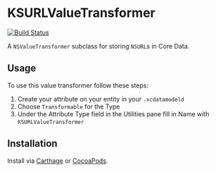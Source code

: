 # KSURLValueTransformer

[![Build Status](https://travis-ci.org/Keithbsmiley/KSURLValueTransformer.svg?branch=master)](https://travis-ci.org/Keithbsmiley/KSURLValueTransformer)

A `NSValueTransformer` subclass for storing `NSURL`s in Core Data.

## Usage

To use this value transformer follow these steps:

1. Create your attribute on your entity in your `.xcdatamodeld`
1. Choose `Transformable` for the Type
1. Under the Attribute Type field in the Utilities pane fill in Name
   with `KSURLValueTransformer`

## Installation

Install via [Carthage](https://github.com/Carthage/Carthage) or
[CocoaPods](http://cocoapods.org).
